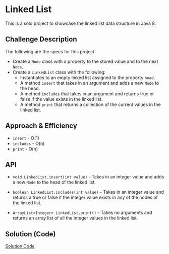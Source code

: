 # Linked List
<!-- Short summary or background information -->
This is a solo project to showcase the linked list data structure in Java 8.

## Challenge Description
<!-- Description of the challenge -->
The following are the specs for this project:
* Create a `Node` class with a property to the stored value and to the next `Node`.
* Create a `LinkedList` class with the following:
  * Instantiates to an empty linked list assigned to the property `head`.
  * A method `insert` that takes in an argument and adds a new `Node` to the head.
  * A method `includes` that takes in an argument and returns true or false if the value exists in the linked list.
  * A method `print` that returns a collection of the current values in the linked list.

## Approach & Efficiency
<!-- What approach did you take? Why? What is the Big O space/time for this approach? -->
* `insert` - O(1)
* `includes` - O(n)
* `print` - O(n)

## API
<!-- Description of each method publicly available to your Linked List -->
* `void LinkedList.insert(int value)` - Takes in an integer value and adds a new `Node` to the head of the linked list. 

* `boolean LinkedList.includes(int value)` - Takes in an integer value and returns a true or false if the integer value exists in any of the nodes of the linked list.

* `ArrayList<Integer> LinkedList.print()` - Takes no arguments and returns an array list of all the integer values in the linked list.


## Solution (Code)
<!-- Link to code -->
[Solution Code](https://github.com/stephenchu530/data-structures-and-algorithms/blob/master/CodeChallenges401/src/main/java/CodeChallenges401/LinkedList.java)
